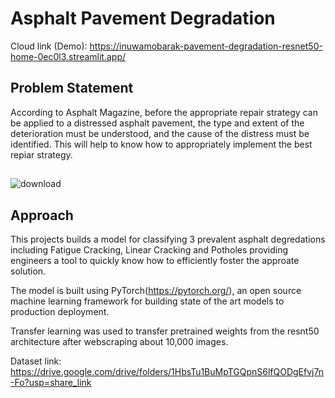 # Asphalt Pavement Degradation
Cloud link (Demo): https://inuwamobarak-pavement-degradation-resnet50-home-0ec0l3.streamlit.app/
## Problem Statement
According to Asphalt Magazine, before the appropriate repair strategy can be applied to a distressed asphalt pavement, the type and extent of the deterioration must be understood, and the cause of the distress must be identified. This will help to know how to appropriately implement the best repiar strategy.
## 
![download](https://user-images.githubusercontent.com/65142149/213781019-b07e0ac4-1846-490c-9804-e653e32387c7.png)

## Approach
This projects builds a model for classifying 3 prevalent asphalt degredations including Fatigue Cracking, Linear Cracking and Potholes providing engineers a tool to quickly know how to efficiently foster the approate solution. 

The model is built using PyTorch(https://pytorch.org/), an open source machine learning framework for building state of the art models to production deployment.

Transfer learning was used to transfer pretrained weights from the resnt50 architecture after webscraping about 10,000 images.

Dataset link: https://drive.google.com/drive/folders/1HbsTu1BuMpTGQpnS6lfQODgEfvj7n-Fo?usp=share_link
